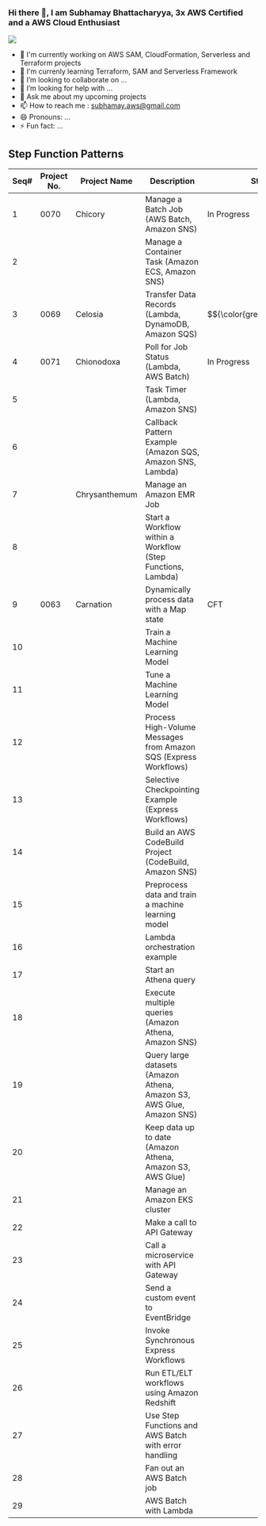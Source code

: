 ### Hi there 👋, I am Subhamay Bhattacharyya, 3x AWS Certified and a AWS Cloud Enthusiast

<!--
**subhamay-cloudworks/subhamay-cloudworks** is a ✨ _special_ ✨ repository because its `README.md` (this file) appears on your GitHub profile.
-->

<img src="https://subhamay-projects-repository-us-east-1.s3.amazonaws.com/github-banner.png">

- 🔭 I'm currently working on AWS SAM, CloudFormation, Serverless and Terraform projects
- 🌱 I'm currenly learning Terraform, SAM and Serverless Framework
- 👯 I’m looking to collaborate on ...
- 🤔 I’m looking for help with ...
- 💬 Ask me about my upcoming projects
- 📫 How to reach me : subhamay.aws@gmail.com
- 😄 Pronouns: ...
- ⚡ Fun fact: ...

## Step Function Patterns

|Seq# |Project No.|Project Name|Description|Status|AWS CloudFormation|AWS SAM|Serverless|HashiCorp Terraform|
|---|---|---|---|---|---|---|---|---|
|1|0070|Chicory|Manage a Batch Job (AWS Batch, Amazon SNS)|In Progress|Not Started|Not Started|Partially Done|In Progress|
|2|||Manage a Container Task (Amazon ECS, Amazon SNS)
|3|0069|Celosia|Transfer Data Records (Lambda, DynamoDB, Amazon SQS)|$${\color{green}Complete}$$|[:heavy_check_mark: Done](https://github.com/subhamay-cloudworks/0069-celosia-cft)|[:heavy_check_mark: Done](https://github.com/subhamay-cloudworks/0069-celosia-sam)|[:heavy_check_mark: Done](https://github.com/subhamay-cloudworks/0069-celosia-sls)|[:heavy_check_mark: Done](https://github.com/subhamay-cloudworks/0069-celosia-tf)|
|4|0071|Chionodoxa|Poll for Job Status (Lambda, AWS Batch)|In Progress|Not Started|Not Started|Complete|In Progress|
|5|||Task Timer (Lambda, Amazon SNS)
|6|||Callback Pattern Example (Amazon SQS, Amazon SNS, Lambda)
|7||Chrysanthemum|Manage an Amazon EMR Job||Done|In progress|
|8|||Start a Workflow within a Workflow (Step Functions, Lambda)
|9|0063|Carnation|Dynamically process data with a Map state|CFT|[:heavy_check_mark: Done](https://github.com/subhamay-cloudworks/0063-carnation-cft)|Not Started|Not Started|Not Started|
|10|||Train a Machine Learning Model
|11|||Tune a Machine Learning Model
|12|||Process High-Volume Messages from Amazon SQS (Express Workflows)
|13|||Selective Checkpointing Example (Express Workflows)
|14|||Build an AWS CodeBuild Project (CodeBuild, Amazon SNS)
|15|||Preprocess data and train a machine learning model
|16|||Lambda orchestration example
|17|||Start an Athena query
|18|||Execute multiple queries (Amazon Athena, Amazon SNS)
|19|||Query large datasets (Amazon Athena, Amazon S3, AWS Glue, Amazon SNS)
|20|||Keep data up to date (Amazon Athena, Amazon S3, AWS Glue)
|21|||Manage an Amazon EKS cluster
|22|||Make a call to API Gateway
|23|||Call a microservice with API Gateway
|24|||Send a custom event to EventBridge
|25|||Invoke Synchronous Express Workflows
|26|||Run ETL/ELT workflows using Amazon Redshift
|27|||Use Step Functions and AWS Batch with error handling
|28|||Fan out an AWS Batch job
|29|||AWS Batch with Lambda
